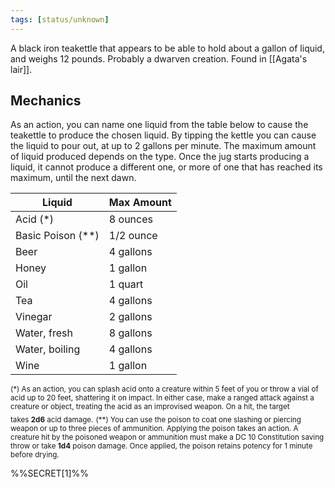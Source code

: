 ```yaml
---
tags: [status/unknown]
---
```


A black iron teakettle that appears to be able to hold about a gallon of liquid, and weighs 12 pounds. Probably a dwarven creation. Found in [[Agata's lair]]. 

## Mechanics

As an action, you can name one liquid from the table below to cause the teakettle to produce the chosen liquid. By tipping the kettle you can cause the liquid to pour out, at up to 2 gallons per minute. The maximum amount of liquid produced depends on the type. Once the jug starts producing a liquid, it cannot produce a different one, or more of one that has reached its maximum, until the next dawn. 

| Liquid       | Max Amount |
| ------------ | ---------- |
| Acid (\*)        | 8 ounces   |
| Basic Poison (\*\*) | 1/2 ounce  |
| Beer         | 4 gallons  |
| Honey        | 1 gallon   |
| Oil          | 1 quart    |
| Tea          | 4 gallons  |
| Vinegar      | 2 gallons  |
| Water, fresh | 8 gallons  |
| Water, boiling  | 4 gallons |
| Wine         | 1 gallon   |
<sub>(\*) As an action, you can splash acid onto a creature within 5 feet of you or throw a vial of acid up to 20 feet, shattering it on impact. In either case, make a ranged attack against a creature or object, treating the acid as an improvised weapon. On a hit, the target takes **2d6** acid damage.</sub>
<sub>(\*\*) You can use the poison to coat one slashing or piercing weapon or up to three pieces of ammunition. Applying the poison takes an action. A creature hit by the poisoned weapon or ammunition must make a DC 10 Constitution saving throw or take **1d4** poison damage. Once applied, the poison retains potency for 1 minute before drying.</sub>

%%SECRET[1]%%